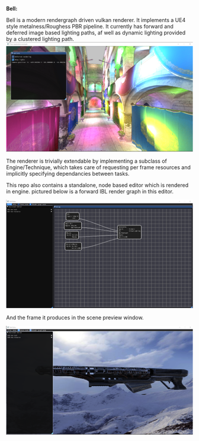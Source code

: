 **Bell:**

Bell is a modern rendergraph driven vulkan renderer. It implements a UE4 style metalness/Roughess PBR pipeline.
It currently has forward and deferred image based lighting paths, af well as dynamic lighting provided by a clustered lighting path.
![Clustered lighting in Sponza](https://github.com/glowing-chemist/Bell/blob/master/Assets/Screenshots/ClusteredSponza.png)

The renderer is trivially extendable by implementing a subclass of Engine/Technique, which takes care of requesting 
per frame resources and implicitly specifying dependancies between tasks.

This repo also contains a standalone, node based editor which is rendered in engine.
pictured below is a forward IBL render graph in this editor.

![Node editor showing forward IBLcrendering](https://github.com/glowing-chemist/Bell/blob/master/Assets/Screenshots/BellEditorGunNodesForward.png)

And the frame it produces in the scene preview window.

![Scene preview showing forward IBLcrendering](https://github.com/glowing-chemist/Bell/blob/master/Assets/Screenshots/BellEditorGun.png)
